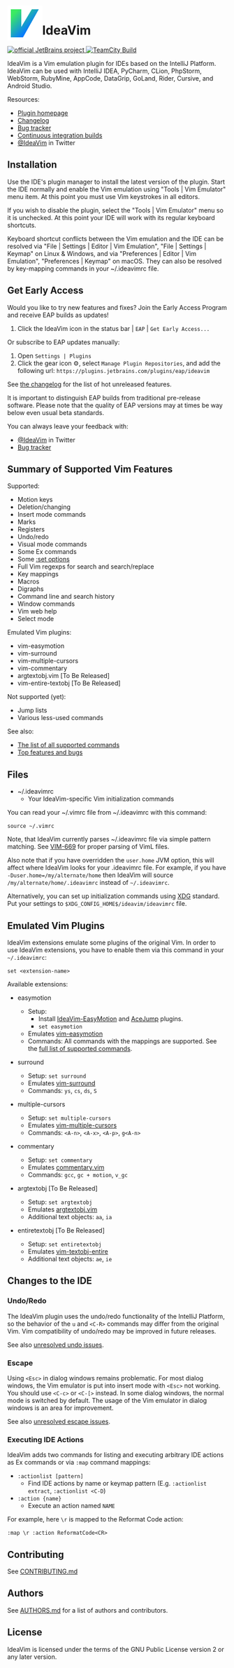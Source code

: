 <img src="resources/META-INF/pluginIcon.svg" width="80" height="80" alt="icon" align="left"/>

IdeaVim
===

<div>
  <a href="https://confluence.jetbrains.com/display/ALL/JetBrains+on+GitHub">
    <img src="https://jb.gg/badges/official.svg" alt="official JetBrains project"/>
  </a>
  <a href="https://teamcity.jetbrains.com/viewType.html?buildTypeId=IdeaVim_TestsForIntelliJ20201&guest=1">
    <img src="https://teamcity.jetbrains.com/app/rest/builds/buildType:(id:IdeaVim_TestsForIntelliJ20201)/statusIcon.svg?guest=1" alt="TeamCity Build"/>
  </a>
</div>

IdeaVim is a Vim emulation plugin for IDEs based on the IntelliJ Platform.
IdeaVim can be used with IntelliJ IDEA, PyCharm, CLion, PhpStorm, WebStorm,
RubyMine, AppCode, DataGrip, GoLand, Rider, Cursive, and Android Studio.

Resources:

* [Plugin homepage](https://plugins.jetbrains.com/plugin/164-ideavim)
* [Changelog](CHANGES.md)
* [Bug tracker](https://youtrack.jetbrains.com/issues/VIM)
* [Continuous integration builds](https://teamcity.jetbrains.com/project.html?projectId=IdeaVim&guest=1)
* [@IdeaVim](https://twitter.com/ideavim) in Twitter


Installation
------------

Use the IDE's plugin manager to install the latest version of the plugin.
Start the IDE normally and enable the Vim emulation using "Tools | Vim
Emulator" menu item. At this point you must use Vim keystrokes in all editors.

If you wish to disable the plugin, select the "Tools | Vim Emulator" menu so
it is unchecked. At this point your IDE will work with its regular keyboard
shortcuts.

Keyboard shortcut conflicts between the Vim emulation and the IDE can be
resolved via "File | Settings | Editor | Vim Emulation", "File | Settings |
Keymap" on Linux & Windows, and via "Preferences | Editor | Vim Emulation",
"Preferences | Keymap" on macOS. They can also be resolved by key-mapping
commands in your ~/.ideavimrc file.


Get Early Access
-------------------

Would you like to try new features and fixes? Join the Early Access Program and
receive EAP builds as updates!  

1. Click the IdeaVim icon in the status bar | `EAP` | `Get Early Access...`

Or subscribe to EAP updates manually:

1. Open `Settings | Plugins`
2. Click the gear icon :gear:, select `Manage Plugin Repositories`, and add the following url:
 `https://plugins.jetbrains.com/plugins/eap/ideavim`

See [the changelog](CHANGES.md) for the list of hot unreleased features.

It is important to distinguish EAP builds from traditional pre-release software.
Please note that the quality of EAP versions may at times be way below even
usual beta standards.

You can always leave your feedback with:
* [@IdeaVim](https://twitter.com/ideavim) in Twitter
* [Bug tracker](https://youtrack.jetbrains.com/issues/VIM)


Summary of Supported Vim Features
---------------------------------

Supported:

* Motion keys
* Deletion/changing
* Insert mode commands
* Marks
* Registers
* Undo/redo
* Visual mode commands
* Some Ex commands
* Some [:set options](doc/set-commands.md)
* Full Vim regexps for search and search/replace
* Key mappings
* Macros
* Digraphs
* Command line and search history
* Window commands
* Vim web help
* Select mode

Emulated Vim plugins:

* vim-easymotion
* vim-surround
* vim-multiple-cursors
* vim-commentary
* argtextobj.vim   [To Be Released]
* vim-entire-textobj [To Be Released]

Not supported (yet):

* Jump lists
* Various less-used commands

See also:

* [The list of all supported commands](src/com/maddyhome/idea/vim/package-info.java)
* [Top features and bugs](https://youtrack.jetbrains.com/issues/VIM?q=%23Unresolved+sort+by%3A+votes)


Files
-----

* ~/.ideavimrc
    * Your IdeaVim-specific Vim initialization commands

You can read your ~/.vimrc file from ~/.ideavimrc with this command:

    source ~/.vimrc

Note, that IdeaVim currently parses ~/.ideavimrc file via simple pattern matching.
See [VIM-669](https://youtrack.jetbrains.com/issue/VIM-669) for proper parsing
of VimL files.

Also note that if you have overridden the `user.home` JVM option, this
will affect where IdeaVim looks for your .ideavimrc file. For example, if you
have `-Duser.home=/my/alternate/home` then IdeaVim will source
`/my/alternate/home/.ideavimrc` instead of `~/.ideavimrc`.

Alternatively, you can set up initialization commands using [XDG](https://specifications.freedesktop.org/basedir-spec/basedir-spec-latest.html) standard.
Put your settings to `$XDG_CONFIG_HOME$/ideavim/ideavimrc` file.


Emulated Vim Plugins
--------------------

IdeaVim extensions emulate some plugins of the original Vim. In order to use
IdeaVim extensions, you have to enable them via this command in your `~/.ideavimrc`:

    set <extension-name>

Available extensions:

* easymotion
    * Setup:  
        * Install [IdeaVim-EasyMotion](https://plugins.jetbrains.com/plugin/13360-ideavim-easymotion/)
        and [AceJump](https://plugins.jetbrains.com/plugin/7086-acejump/) plugins.
        * `set easymotion`
    * Emulates [vim-easymotion](https://github.com/easymotion/vim-easymotion)
    * Commands: All commands with the mappings are supported. See the [full list of supported commands](https://github.com/AlexPl292/IdeaVim-EasyMotion#supported-commands).

* surround
    * Setup: `set surround`
    * Emulates [vim-surround](https://github.com/tpope/vim-surround)
    * Commands: `ys`, `cs`, `ds`, `S`

* multiple-cursors
    * Setup: `set multiple-cursors`
    * Emulates [vim-multiple-cursors](https://github.com/terryma/vim-multiple-cursors)
    * Commands: `<A-n>`, `<A-x>`, `<A-p>`, `g<A-n>`

* commentary
    * Setup: `set commentary`
    * Emulates [commentary.vim](https://github.com/tpope/vim-commentary)
    * Commands: `gcc`, `gc + motion`, `v_gc`

* argtextobj   [To Be Released]
    * Setup: `set argtextobj`
    * Emulates [argtextobj.vim](https://www.vim.org/scripts/script.php?script_id=2699)
    * Additional text objects: `aa`, `ia`
    
* entiretextobj [To Be Released]
    * Setup: `set entiretextobj`
    * Emulates [vim-textobj-entire](https://github.com/kana/vim-textobj-entire)
    * Additional text objects: `ae`, `ie`


Changes to the IDE
------------------

### Undo/Redo

The IdeaVim plugin uses the undo/redo functionality of the IntelliJ Platform,
so the behavior of the `u` and `<C-R>` commands may differ from the original
Vim. Vim compatibility of undo/redo may be improved in future releases.

See also [unresolved undo issues](https://youtrack.jetbrains.com/issues/VIM?q=%23Unresolved+Help+topic%3A+u).

### Escape

Using `<Esc>` in dialog windows remains problematic. For most dialog windows,
the Vim emulator is put into insert mode with `<Esc>` not working. You
should use `<C-c>` or `<C-[>` instead. In some dialog windows, the normal mode is
switched by default. The usage of the Vim emulator in dialog windows is an area for
improvement.

See also [unresolved escape issues](https://youtrack.jetbrains.com/issues/VIM?q=%23Unresolved+Help+topic%3A+i_Esc).

### Executing IDE Actions

IdeaVim adds two commands for listing and executing arbitrary IDE actions as
Ex commands or via `:map` command mappings:

* `:actionlist [pattern]`
    * Find IDE actions by name or keymap pattern (E.g. `:actionlist extract`, `:actionlist <C-D`)
* `:action {name}`
    * Execute an action named `NAME`

For example, here `\r` is mapped to the Reformat Code action:

    :map \r :action ReformatCode<CR>


Contributing
------------

See [CONTRIBUTING.md](CONTRIBUTING.md)

Authors
-------

See [AUTHORS.md](AUTHORS.md)
for a list of authors and contributors.


License
-------

IdeaVim is licensed under the terms of the GNU Public License version 2
or any later version.
